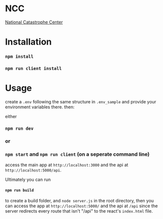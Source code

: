 # NCC
[National Catastrophe Center](https://nationalcatastrophecenter.herokuapp.com/)


# Installation

### ```npm install```

### ```npm run client install```

# Usage

create a `.env` following the same structure in `.env_sample` and provide your environment variables there.
then:

either <br />
### ```npm run dev```<br />
### or<br />
### ```npm start``` and ```npm run client``` (on a seperate command line)

access the main app at `http://localhost:3000` and the api at `http://localhost:5000/api`.

Ultimately you can run
#### ```npm run build```
to create a build folder, and `node server.js` in the root directory, then you can access the app at `http://localhost:5000/` and the api at `/api` since the server redirects every route that isn't "/api" to the react's `index.html` file.
